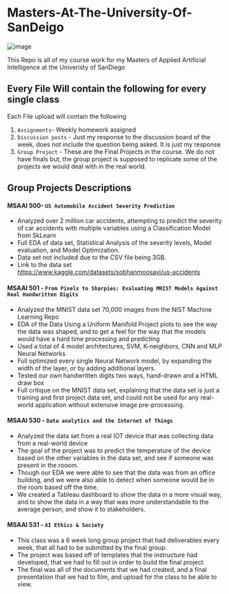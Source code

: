# Masters-At-The-University-Of-SanDeigo
![image](https://github.com/parchrist/Masters-At-The-University-Of-SanDeigo/assets/108627999/a42f3a0d-af62-4a9e-bfa4-042baf383ed4)


This Repo is all of my course work for my Masters of Applied Artificial Intelligence at the Univeristy of SanDiego 

## Every File Will contain the following for every single class 
Each File upload will contain the following
1. `Assignments`- Weekly homework assigned
2. `Discussion posts` - Just my response to the discussion board of the week, does not include the question being asked. It is just my response
3. `Group Project` - These are the Final Projects in the course. We do not have finals but, the group project is supposed to replicate some of the projects we would deal with in the real world.

## Group Projects Descriptions 

#### MSAAI 500- `US Automobile Accident Severity Prediction`
- Analyzed over 2 million car accidents, attempting to predict the severity of car accidents with multiple variables using a Classification Model from SkLearn
- Full EDA of data set, Statistical Analysis of the severity levels, Model evaluation, and Model Optimization.
- Data set not included due to the CSV file being 3GB.
- Link to the data set https://www.kaggle.com/datasets/sobhanmoosavi/us-accidents
  
#### MSAAI 501 - `From Pixels to Sharpies: Evaluating MNIST Models Against Real Handwritten Digits`
- Analyzed the MNIST data set 70,000 images from the NIST Machine Learning Repo
- EDA of the Data Using a Uniform Manifold Project plots to see the way the data was shaped, and to get a feel for the way that the models would have a hard time processing and predicting
- Used a total of 4 model architectures, SVM, K-neighbors, CNN and MLP Neural Networks
- Full optimized every single Neural Network model, by expanding the width of the layer, or by adding additional layers. 
- Tested our own handwritten digits two ways, hand-drawn and a HTML draw box
- Full critique on the MNIST data set, explaining that the data set is just a training and first project data set, and could not be used for any real-world application without extensive image pre-processing.

#### MSAAI 530 - `Data analytics and the Internet of Things`
- Analyzed the data set from a real IOT device that was collecting data from a real-world device
- The goal of the project was to predict the temperature of the device based on the other variables in the data set, and see if someone was present in the rooom. 
- Though our EDA we were able to see that the data was from an office building, and we were also able to detect when someone would be in the room based off the time. 
- We created a Tableau dashboard to show the data in a more visual way, and to show the data in a way that was more understandable to the average person, and show it to stakeholders. 

#### MSAAI 531 - `AI Ethics & Society`
- This class was a 6 week long group project that had deliverables every week, that all had to be submitted by the final group. 
- The project was based off of templates that the instructure had developed, that we had to fill out in order to build the final project. 
- The final was all of the documents that we had created, and a final presentation that we had to film, and upload for the class to be able to view. 
